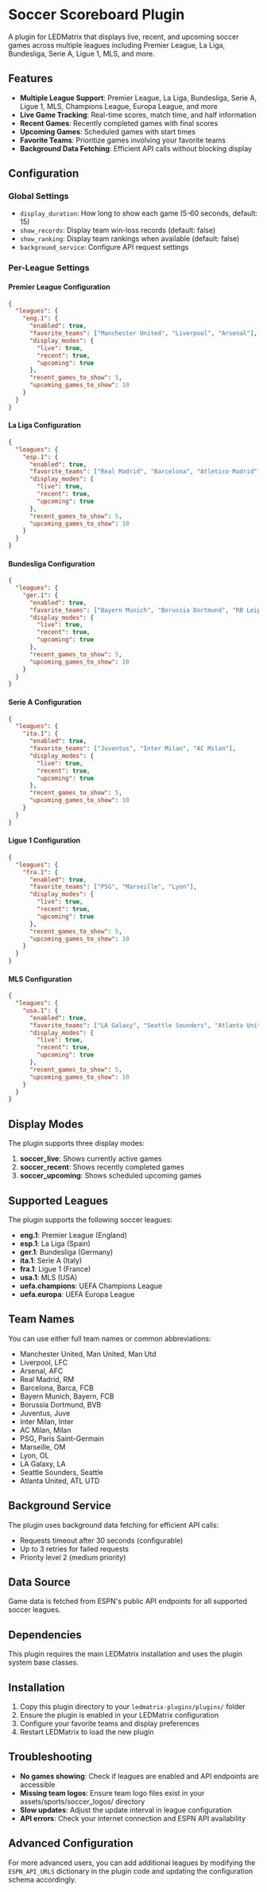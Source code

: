 # Soccer Scoreboard Plugin

A plugin for LEDMatrix that displays live, recent, and upcoming soccer games across multiple leagues including Premier League, La Liga, Bundesliga, Serie A, Ligue 1, MLS, and more.

## Features

- **Multiple League Support**: Premier League, La Liga, Bundesliga, Serie A, Ligue 1, MLS, Champions League, Europa League, and more
- **Live Game Tracking**: Real-time scores, match time, and half information
- **Recent Games**: Recently completed games with final scores
- **Upcoming Games**: Scheduled games with start times
- **Favorite Teams**: Prioritize games involving your favorite teams
- **Background Data Fetching**: Efficient API calls without blocking display

## Configuration

### Global Settings

- `display_duration`: How long to show each game (5-60 seconds, default: 15)
- `show_records`: Display team win-loss records (default: false)
- `show_ranking`: Display team rankings when available (default: false)
- `background_service`: Configure API request settings

### Per-League Settings

#### Premier League Configuration

```json
{
  "leagues": {
    "eng.1": {
      "enabled": true,
      "favorite_teams": ["Manchester United", "Liverpool", "Arsenal"],
      "display_modes": {
        "live": true,
        "recent": true,
        "upcoming": true
      },
      "recent_games_to_show": 5,
      "upcoming_games_to_show": 10
    }
  }
}
```

#### La Liga Configuration

```json
{
  "leagues": {
    "esp.1": {
      "enabled": true,
      "favorite_teams": ["Real Madrid", "Barcelona", "Atletico Madrid"],
      "display_modes": {
        "live": true,
        "recent": true,
        "upcoming": true
      },
      "recent_games_to_show": 5,
      "upcoming_games_to_show": 10
    }
  }
}
```

#### Bundesliga Configuration

```json
{
  "leagues": {
    "ger.1": {
      "enabled": true,
      "favorite_teams": ["Bayern Munich", "Borussia Dortmund", "RB Leipzig"],
      "display_modes": {
        "live": true,
        "recent": true,
        "upcoming": true
      },
      "recent_games_to_show": 5,
      "upcoming_games_to_show": 10
    }
  }
}
```

#### Serie A Configuration

```json
{
  "leagues": {
    "ita.1": {
      "enabled": true,
      "favorite_teams": ["Juventus", "Inter Milan", "AC Milan"],
      "display_modes": {
        "live": true,
        "recent": true,
        "upcoming": true
      },
      "recent_games_to_show": 5,
      "upcoming_games_to_show": 10
    }
  }
}
```

#### Ligue 1 Configuration

```json
{
  "leagues": {
    "fra.1": {
      "enabled": true,
      "favorite_teams": ["PSG", "Marseille", "Lyon"],
      "display_modes": {
        "live": true,
        "recent": true,
        "upcoming": true
      },
      "recent_games_to_show": 5,
      "upcoming_games_to_show": 10
    }
  }
}
```

#### MLS Configuration

```json
{
  "leagues": {
    "usa.1": {
      "enabled": true,
      "favorite_teams": ["LA Galaxy", "Seattle Sounders", "Atlanta United"],
      "display_modes": {
        "live": true,
        "recent": true,
        "upcoming": true
      },
      "recent_games_to_show": 5,
      "upcoming_games_to_show": 10
    }
  }
}
```

## Display Modes

The plugin supports three display modes:

1. **soccer_live**: Shows currently active games
2. **soccer_recent**: Shows recently completed games
3. **soccer_upcoming**: Shows scheduled upcoming games

## Supported Leagues

The plugin supports the following soccer leagues:

- **eng.1**: Premier League (England)
- **esp.1**: La Liga (Spain)
- **ger.1**: Bundesliga (Germany)
- **ita.1**: Serie A (Italy)
- **fra.1**: Ligue 1 (France)
- **usa.1**: MLS (USA)
- **uefa.champions**: UEFA Champions League
- **uefa.europa**: UEFA Europa League

## Team Names

You can use either full team names or common abbreviations:

- Manchester United, Man United, Man Utd
- Liverpool, LFC
- Arsenal, AFC
- Real Madrid, RM
- Barcelona, Barca, FCB
- Bayern Munich, Bayern, FCB
- Borussia Dortmund, BVB
- Juventus, Juve
- Inter Milan, Inter
- AC Milan, Milan
- PSG, Paris Saint-Germain
- Marseille, OM
- Lyon, OL
- LA Galaxy, LA
- Seattle Sounders, Seattle
- Atlanta United, ATL UTD

## Background Service

The plugin uses background data fetching for efficient API calls:

- Requests timeout after 30 seconds (configurable)
- Up to 3 retries for failed requests
- Priority level 2 (medium priority)

## Data Source

Game data is fetched from ESPN's public API endpoints for all supported soccer leagues.

## Dependencies

This plugin requires the main LEDMatrix installation and uses the plugin system base classes.

## Installation

1. Copy this plugin directory to your `ledmatrix-plugins/plugins/` folder
2. Ensure the plugin is enabled in your LEDMatrix configuration
3. Configure your favorite teams and display preferences
4. Restart LEDMatrix to load the new plugin

## Troubleshooting

- **No games showing**: Check if leagues are enabled and API endpoints are accessible
- **Missing team logos**: Ensure team logo files exist in your assets/sports/soccer_logos/ directory
- **Slow updates**: Adjust the update interval in league configuration
- **API errors**: Check your internet connection and ESPN API availability

## Advanced Configuration

For more advanced users, you can add additional leagues by modifying the `ESPN_API_URLS` dictionary in the plugin code and updating the configuration schema accordingly.
